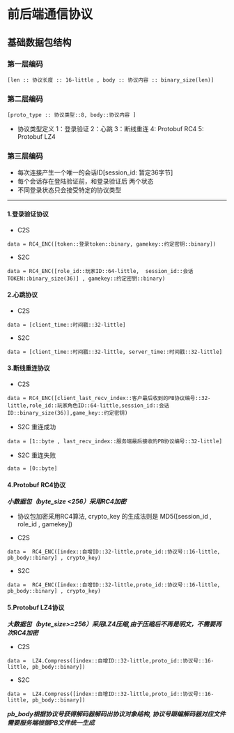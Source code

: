 # 前后端通信协议

## 基础数据包结构

### 第一层编码  

    [len :: 协议长度 :: 16-little , body :: 协议内容 :: binary_size(len)]

### 第二层编码  

    [proto_type :: 协议类型::8, body::协议内容 ]

* 协议类型定义  1：登录验证 2：心跳  3：断线重连 4: Protobuf RC4  5: Protobuf LZ4

### 第三层编码

* 每次连接产生一个唯一的会话ID[session_id: 暂定36字节]
* 每个会话存在登陆验证前，和登录验证后 两个状态
* 不同登录状态只会接受特定的协议类型

----

#### 1.登录验证协议

* C2S

```
data = RC4_ENC([token::登录token::binary, gamekey::约定密钥::binary])
```

* S2C

```
data = RC4_ENC([role_id::玩家ID::64-little,  session_id::会话TOKEN::binary_size(36)] , gamekey::约定密钥::binary)
```

#### 2.心跳协议

* C2S

```
data = [client_time::时间戳::32-little]
```

* S2C

```
data = [client_time::时间戳::32-little, server_time::时间戳::32-little]
```

#### 3.断线重连协议

* C2S

```
data = RC4_ENC([client_last_recv_index::客户最后收到的PB协议编号::32-little,role_id::玩家角色ID::64-little,session_id::会话ID::binary_size(36)],game_key::约定密钥)
```

* S2C 重连成功  

```
data = [1::byte , last_recv_index::服务端最后接收的PB协议编号::32-little]
```

* S2C 重连失败  

```
data = [0::byte]
```

#### 4.Protobuf RC4协议

***小数据包（byte_size <256）采用RC4加密***

* 协议包加密采用RC4算法, crypto_key 的生成法则是    MD5([session_id ,  role_id  ,  gamekey])

* C2S  

```
data =  RC4_ENC([index::自增ID::32-little,proto_id::协议号::16-little, pb_body::binary] , crypto_key)
```

* S2C  

```
data =  RC4_ENC([index::自增ID::32-little,proto_id::协议号::16-little, pb_body::binary] , crypto_key)
```

#### 5.Protobuf LZ4协议

***大数据包（byte_size>=256）采用LZ4压缩,由于压缩后不再是明文，不需要再次RC4加密***

* C2S  

```
data =  LZ4.Compress([index::自增ID::32-little,proto_id::协议号::16-little, pb_body::binary])
```

* S2C  

```
data =  LZ4.Compress([index::自增ID::32-little,proto_id::协议号::16-little, pb_body::binary])
```

***pb_body根据协议号获得解码器解码出协议对象结构, 协议号跟编解码器对应文件需要服务端根据PB文件统一生成***
